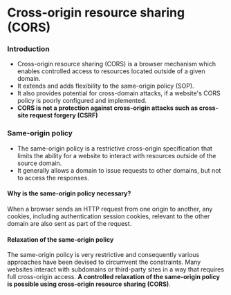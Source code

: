 # Cross-origin resource sharing (CORS)

### Introduction

* Cross-origin resource sharing (CORS) is a browser mechanism which enables controlled access to resources located outside of a given domain.
* It extends and adds flexibility to the same-origin policy (SOP).
* It also provides potential for cross-domain attacks, if a website's CORS policy is poorly configured and implemented.
* **CORS is not a protection against cross-origin attacks such as cross-site request forgery (CSRF)**

### Same-origin policy

* The same-origin policy is a restrictive cross-origin specification that limits the ability for a website to interact with resources outside of the source domain.
* It generally allows a domain to issue requests to other domains, but not to access the responses.

#### Why is the same-origin policy necessary?

When a browser sends an HTTP request from one origin to another, any cookies, including authentication session cookies, relevant to the other domain are also sent as part of the request.

#### Relaxation of the same-origin policy

The same-origin policy is very restrictive and consequently various approaches have been devised to circumvent the constraints. Many websites interact with subdomains or third-party sites in a way that requires full cross-origin access. **A controlled relaxation of the same-origin policy is possible using cross-origin resource sharing (CORS)**.
